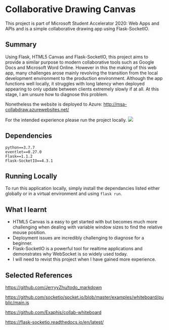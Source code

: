 # Collaborative Drawing Canvas
This project is part of Microsoft Student Accelerator 2020: Web Apps and APIs and is a simple collaborative drawing app using Flask-SocketIO.

## Summary
Using Flask, HTML5 Canvas and Flask-SocketIO, this project aims to provide a similar purpose to modern collaborative tools such as Google Docs and Microsoft Word Online. However in this the making of this web app, many challenges arose mainly revolving the transition from the local development environment to the production environment. Although the app functions well locally, it struggles with long latency when deployed appearing to only update between clients extremely slowly if at all. At this stage, I am unsure how to diagnose this problem.

Nonetheless the website is deployed to Azure: http://msa-collabdraw.azurewebsites.net/ 

For the intended experience please run the project locally.
![](demo.gif)

## Dependencies
    python==3.7.7
    eventlet==0.27.0
    Flask==1.1.2
    Flask-SocketIO==4.3.1

## Running Locally
To run this application locally, simply install the dependancies listed either globally or in a virtual environment and using `flask run`.

## What I learnt
- HTML5 Canvas is a easy to get started with but becomes much more challenging when dealing with variable window sizes to find the relative mouse position.
- Deployment issues are incredibly challenging to diagnose for a beginner.
- Flask-SocketIO is a powerful tool for realtime applications and demonstrates why WebSocket is so widely used today.
- I will need to revist this project when I have gained more experience.

## Selected References
https://github.com/JerryyZhu/todo_markdown

https://github.com/socketio/socket.io/blob/master/examples/whiteboard/public/main.js

https://github.com/Exaphis/collab-whiteboard

https://flask-socketio.readthedocs.io/en/latest/
